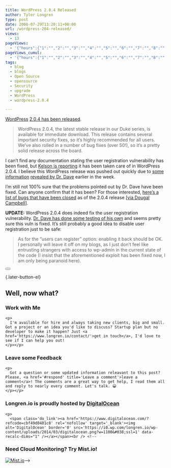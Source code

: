 ```yaml
---
title: WordPress 2.0.4 Released
author: Tyler Longren
type: post
date: 2006-07-29T13:20:11+00:00
url: /wordpress-204-released/
views:
  - 13
pageViews:
  - '{"hours":{"1":"","2":"","3":"","4":"","5":"","6":"","7":"","8":"","9":"","10":"","11":"","12":"","13":"","14":"","15":"","16":"","17":"","18":"","19":"","20":"","21":"","22":"","23":"","24":"","25":"","26":"","27":"","28":"","29":"","30":"","31":"","32":"","33":"","34":"","35":"","36":"","37":"","38":"","39":"","40":"","41":"","42":"","43":"","44":"","45":"","46":"","47":""},"days":{"2":"","3":"","4":"","5":"","6":"","7":"","8":"","9":"","10":"","11":"","12":"","13":"","14":""},"weeks":{"3":"","4":"","5":"","6":"","7":"","8":"","9":"","10":"","11":"","12":""},"months":{"4":"","5":"","6":"","7":"","8":"","9":"","10":"","11":"","12":"","13":"","14":"","15":"","16":"","17":"","18":"","19":"","20":"","21":"","22":"","23":"","24":""}}'
pageViews_cumul:
  - '{"hours":{"1":"","2":"","3":"","4":"","5":"","6":"","7":"","8":"","9":"","10":"","11":"","12":"","13":"","14":"","15":"","16":"","17":"","18":"","19":"","20":"","21":"","22":"","23":"","24":"","25":"","26":"","27":"","28":"","29":"","30":"","31":"","32":"","33":"","34":"","35":"","36":"","37":"","38":"","39":"","40":"","41":"","42":"","43":"","44":"","45":"","46":"","47":""},"days":{"2":"","3":"","4":"","5":"","6":"","7":"","8":"","9":"","10":"","11":"","12":"","13":"","14":""},"weeks":{"3":"","4":"","5":"","6":"","7":"","8":"","9":"","10":"","11":"","12":""},"months":{"4":"","5":"","6":"","7":"","8":"","9":"","10":"","11":"","12":"","13":"","14":"","15":"","16":"","17":"","18":"","19":"","20":"","21":"","22":"","23":"","24":""}}'
tags:
  - blog
  - blogs
  - Open Source
  - opensource
  - Security
  - upgrade
  - WordPress
  - wordpress-2.0.4

---
```

[WordPress][1] [2.0.4 has been released][2].

> WordPress 2.0.4, the latest stable release in our Duke series, is available for immediate download. This release contains several important security fixes, so it’s highly recommended for all users. We’ve also rolled in a number of bug fixes (over 50!), so it’s a pretty solid release across the board.

I can&#8217;t find any documentation stating the user registration vulnerability has been fixed, but [Kelson is reporting][3] it has been taken care of in WordPress 2.0.4. I believe this WordPress release was pushed out quickly due to [some information][4] [revealed by Dr. Dave][5] earlier in the week.

I&#8217;m still not 100% sure that the problems pointed out by Dr. Dave have been fixed. Can anyone confirm that it has been? For those interested, [here&#8217;s a list of bugs that have been closed][6] as of the 2.0.4 release [[via Dougal Campbell][7]].

**UPDATE:** WordPress 2.0.4 does indeed fix the user registration vulnerability. [Dr. Dave has done some testing of his own][8] and seems pretty sure this vuln is fixed. It&#8217;s still probably a good idea to disable user registration just to be safe:

> As for the “users can register” option: enabling it back should be OK.  
> I personally will leave it off on my blogs, as I just don’t feel like entrusting strangers with access to wp-admin in the current state of the code (I insist that the aforementioned exploit has been fixed now, I am only being paranoid here).

<div class="wpulike wpulike-default " >
  <div class="wp_ulike_general_class wp_ulike_is_not_liked">
    <button type="button"
					aria-label="Like Button"
					data-ulike-id="2187"
					data-ulike-nonce="77a6e0bd90"
					data-ulike-type="likeThis"
					data-ulike-template="wpulike-default"
					data-ulike-display-likers="0"
					data-ulike-disable-pophover="0"
					class="wp_ulike_btn wp_ulike_put_image wp_likethis_2187"></button><span class="count-box"></span>
  </div>
</div>

[][9]{.later-button-el}

<div class='what-next'>
  <h2>
    Well, now what?
  </h2>
  
  <div class='hire'>
    <h3>
      Work with Me
    </h3>
    
    <p>
      I'm available for hire and always taking new clients, big and small. Got a project or an idea you'd like to discuss? Startup plan but no developer to make it happen? Just <a href='https://www.longren.io/contact/'>get in touch</a>, I'd love to see if I can help you out!
    </p></p>
  </div>
  
  <div class='hire'>
    <h3>
      Leave some Feedback
    </h3>
    
    <p>
      Got a question or some updated information releavant to this post? Please, <a href='#respond' title='Leave a comment'>leave a comment</a>! The comments are a great way to get help, I read them all and reply to nearly every comment. Let's talk. 😀
    </p></p>
  </div>
  
  <div class='now-what-bottom-ad'>
    <h3>
      Longren.io is proudly hosted by <a href='https://www.digitalocean.com/?refcode=cbf49d0481c8'>DigitalOcean</a>
    </h3>
    
    <p>
      <span class='do_link'><a href='https://www.digitalocean.com/?refcode=cbf49d0481c8' rel='nofollow' target='_blank'><img alt='DigitalOcean' border='0' src='https://i0.wp.com/longren.io/wp-content/uploads/2014/03/digitalocean.png?w=1100&#038;ssl=1' data-recalc-dims="1" /></a></span><br /> <!--

<h3>Need Cloud Monitoring? Try Mist.io!</h3>

<span class='do_link'><a href='http://mist.io/?ref=tyler' rel='nofollow' target='_blank'><img alt='Mist.io' border='0' src='https://i0.wp.com/longren.io/wp-content/uploads/2014/04/mistio.jpg?w=1100&#038;ssl=1' data-recalc-dims="1"></a></span>--></div> </div>

 [1]: http://www.wordpress.org/
 [2]: http://wordpress.org/development/2006/07/wordpress-204/
 [3]: http://www.hyperborea.org/journal/archives/2006/07/28/wp-204/
 [4]: http://unknowngenius.com/blog/archives/2006/07/26/critical-announcement-to-all-wordpress-users/
 [5]: http://unknowngenius.com/blog/archives/2006/07/27/followup-on-wordpress/
 [6]: http://trac.wordpress.org/query?status=closed&milestone=2.0.4
 [7]: http://dougal.gunters.org/blog/2006/07/28/wordpress-204
 [8]: http://unknowngenius.com/blog/archives/2006/07/27/followup-on-wordpress/#comment-78759
 [9]: #
